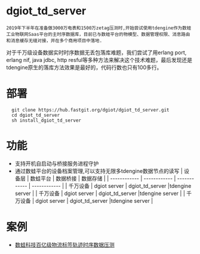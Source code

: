 # dgiot_td_server
    2019年下半年在准备做3000万电表和1500万zetag压测时,开始尝试使用tdengine作为数蛙工业物联网Saas平台的主时序数据库，目前已与数蛙平台的物模型、数据管理权限、消息路由和消息缓存无缝对接，并在多个商用项目中落地.
   
   对于千万级设备数据实时时序数据无丢包落库难题，我们尝试了用erlang port, erlang nif, java jdbc, http resful等多种方法来解决这个技术难题，最后发现还是tdengine原生的落库方法效果是最好的，代码行数也只有100多行。
# 部署
  ``` shell script
    git clone https://hub.fastgit.org/dgiot/dgiot_td_server.git
    cd dgiot_td_server
    sh install_dgiot_td_server
  ```
# 功能
 - 支持开机自启动与桥接服务进程守护
 - 通过数蛙平台的设备档案管理,可以支持无限多tdengine数据节点的读写
   | 设备层  | 数蛙平台  | 数据桥接  |  数据存储 |
   | ------------ | ------------ | ------------ | ------------ |
   |  千万设备 | dgiot server  | dgiot_td_server  |tdengine server   |
   |  千万设备 | dgiot server  | dgiot_td_server  |tdengine server   |
   |  千万设备 | dgiot server  | dgiot_td_server  |tdengine server   |  
# 案例 
- [ 数蛙科技百亿级物流标签轨迹时序数据压测](https://mp.weixin.qq.com/s/8cK_Mo8NayiHaZ7Bkn4HJQ)
 
